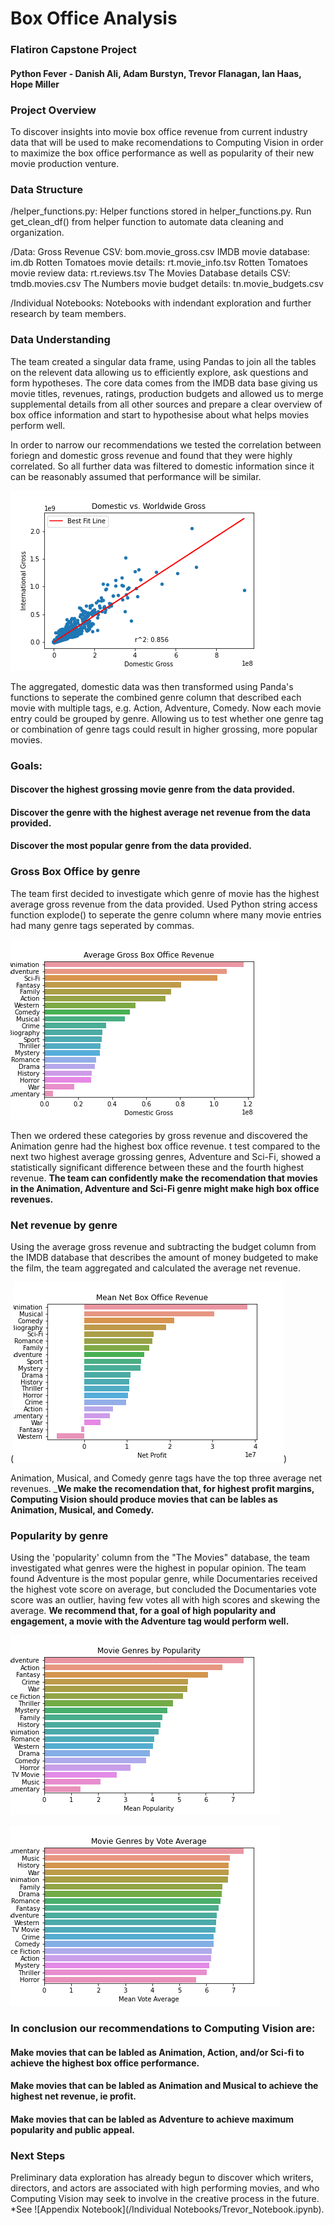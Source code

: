 # Box Office Analysis
### Flatiron Capstone Project
#### Python Fever - Danish Ali, Adam Burstyn, Trevor Flanagan, Ian Haas, Hope Miller

### Project Overview
To discover insights into movie box office revenue from current industry data that will be used to make recomendations to Computing Vision in order to maximize the box office performance as well as popularity of their new movie production venture.

### Data Structure

/helper_functions.py:
Helper functions stored in helper_functions.py.
Run get_clean_df() from helper function to automate data cleaning and organization.

/Data:
Gross Revenue CSV: bom.movie_gross.csv
IMDB movie database: im.db
Rotten Tomatoes movie details: rt.movie_info.tsv
Rotten Tomatoes movie review data: rt.reviews.tsv
The Movies Database details CSV: tmdb.movies.csv
The Numbers movie budget details: tn.movie_budgets.csv

/Individual Notebooks:
Notebooks with indendant exploration and further research by team members.



### Data Understanding
The team created a singular data frame, using Pandas to join all the tables on the relevent data allowing us to efficiently explore, ask questions and form hypotheses.  The core data comes from the IMDB data base giving us movie titles, revenues, ratings, production budgets and allowed us to merge supplemental details from all other sources and prepare a clear overview of box office information and start to hypothesise about what helps movies perform well.

In order to narrow our recommendations we tested the correlation between foriegn and domestic gross revenue and found that they were highly correlated.  So all further data was filtered to domestic information since it can be reasonably assumed that performance will be similar.

![Correlation Scatter Plot](/Images/gross_scatter_plot.png)

The aggregated, domestic data was then transformed using Panda's functions to seperate the combined genre column that described each movie with multiple tags, e.g. Action, Adventure, Comedy. Now each movie entry could be grouped by genre.  Allowing us to test whether one genre tag or combination of genre tags could result in higher grossing, more popular movies.

### Goals:
#### Discover the highest grossing movie genre from the data provided.
#### Discover the genre with the highest average net revenue from the data provided.
#### Discover the most popular genre from the data provided.


### Gross Box Office by genre
The team first decided to investigate which genre of movie has the highest average gross revenue from the data provided.
Used Python string access function explode() to seperate the genre column where many movie entries had many genre tags seperated by commas.
    
![Gross Box Office Revenue](/Images/top_gross.png)

Then we ordered these categories by gross revenue and discovered the Animation genre had the highest box office revenue.
t test compared to the next two highest average grossing genres, Adventure and Sci-Fi, showed a statistically significant difference between these and the fourth highest revenue. __The team can confidently make the recomendation that movies in the Animation, Adventure and Sci-Fi genre might make high box office revenues.__


###   Net revenue by genre
Using the average gross revenue and subtracting the budget column from the IMDB database that describes the amount of money budgeted to make the film, the team aggregated and calculated the average net revenue.

(![Net Profit](/Images/top_net.png))

Animation, Musical, and Comedy genre tags have the top three average net revenues. ___We make the recomendation that, for highest profit margins, Computing Vision should produce movies that can be lables as Animation, Musical, and Comedy.__


### Popularity by genre
Using the 'popularity' column from the "The Movies" database, the team investigated what genres were the highest in popular opinion. The team found Adventure is the most popular genre, while Documentaries received the highest vote score on average, but concluded the Documentaries vote score was an outlier, having few votes all with high scores and skewing the average. __We recommend that, for a goal of high popularity and engagement, a movie with the Adventure tag would perform well.__

![Popularity](/Images/top_popularity.png)


![Top votes](/Images/top_votes.png)



### In conclusion our recommendations to Computing Vision are:
#### Make movies that can be labled as Animation, Action, and/or Sci-fi to achieve the highest box office performance.
#### Make movies that can be labled as Animation and Musical to achieve the highest net revenue, ie profit.
#### Make movies that can be labled as Adventure to achieve maximum popularity and public appeal.

### Next Steps
Preliminary data exploration has already begun to discover which writers, directors, and actors are associated with 
high performing movies, and who Computing Vision may seek to involve in the creative process in the future.
*See ![Appendix Notebook](/Individual Notebooks/Trevor_Notebook.ipynb).
